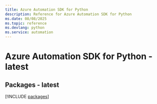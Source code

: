 ```yaml
---
title: Azure Automation SDK for Python
description: Reference for Azure Automation SDK for Python
ms.date: 08/08/2025
ms.topic: reference
ms.devlang: python
ms.service: automation
---
```

# Azure Automation SDK for Python - latest
## Packages - latest
[!INCLUDE [packages](automation-index.md)]